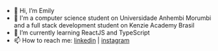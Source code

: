 - 👋 Hi, I’m Emily
- 👀 I'm a computer science student on Universidade Anhembi Morumbi and a full stack development student on Kenzie Academy Brasil
- 🌱 I’m currently learning ReactJS and TypeScript
- 📫 How to reach me: 
    <a href="https://www.linkedin.com/in/emilypregolao/" target="_blank">linkedin</a> |
    <a href="https://www.instagram.com/emlyprg/" target="_blank">instagram</a>

